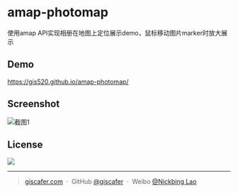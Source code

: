 # amap-photomap

使用amap API实现相册在地图上定位展示demo，鼠标移动图片marker时放大展示


## Demo

https://gis520.github.io/amap-photomap/


## Screenshot

![截图1](https://raw.githubusercontent.com/gis520/amap-photomap/master/screenshot/show_compress.gif)


## License
![](https://img.shields.io/badge/license-MIT-blue.svg)

---

> [giscafer.com](http://giscafer.com) &nbsp;&middot;&nbsp;
> GitHub [@giscafer](https://github.com/giscafer) &nbsp;&middot;&nbsp;
> Weibo [@Nickbing Lao](https://weibo.com/laohoubin)
